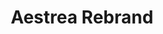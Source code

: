 ---
title: Aestrea Rebrand
layout: work
feature_image: /img/works/aestrea-rebrand/aestrea-1.jpg
description: 
images:
    - /img/works/aestrea-rebrand/aestrea-1.jpg
    - /img/works/aestrea-rebrand/aestrea-2.jpg
    - /img/works/aestrea-rebrand/aestrea-3.jpg
---
